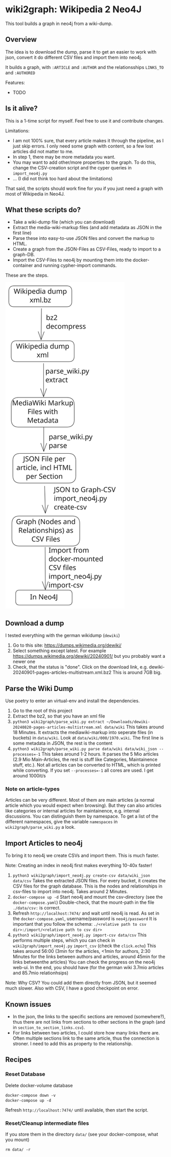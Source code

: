 wiki2graph: Wikipedia 2 Neo4J
=============================

This tool builds a graph in neo4j from a wiki-dump.


## Overview

The idea is to download the dump, parse it to get an easier to work with json,
convert it do different CSV files and import them into neo4j.

It builds a graph, with `:ARTICLE` and `:AUTHOR` and the relationsships `LINKS_TO` and `:AUTHORED`

Features:

- TODO

## Is it alive?

This is a 1-time script for myself. 
Feel free to use it and contribute changes.

Limitations:
- I am not 100% sure, that every article makes it through the pipeline, as I just skip errors. I only need some graph with content, so a few lost articles did not matter to me. 
- In step 1, there may be more metadata you want.
- You may want to add other/more properties to the graph. To do this, change the CSV-creation script and the cyper queries in `import_neo4j.py`
- ... (I did not think too hard about the limitations)

That said, the scripts should work fine for you if you just need a graph with most of Wikipedia in Neo4J.

## What these scripts do?

- Take a wiki-dump file (which you can download)
- Extract the media-wiki-markup files (and add metadata as JSON in the first line)
- Parse these into easy-to-use JSON files and convert the markup to HTML.
- Create a graph from the JSON-Files as CSV-Files, ready to import to a graph-DB.
- Import the CSV-Files to neo4j by mounting them into the docker-container and running cypher-import commands.

These are the steps.

![Step](./docs/diagram.svg)

## Download a dump

I tested everything with the german wikidump (`dewiki`)

1. Go to this site: https://dumps.wikimedia.org/dewiki/
2. Select something except latest. For example https://dumps.wikimedia.org/dewiki/20240901/ but you probably want a newer one
3. Check, that the status is "done". Click on the download link, e.g. dewiki-20240901-pages-articles-multistream.xml.bz2
   This is around 7GB big.

## Parse the Wiki Dump

Use poetry to enter an virtual-env and install the dependencies.

1. Go to the root of this project
2. Extract the bz2, so that you have an xml file
2. `python3 wiki2graph/parse_wiki.py extract ~/Downloads/dewiki-20240820-pages-articles-multistream.xml data/wiki`
   This takes around 18 Minutes. It extracts the mediawiki-markup into seperate files (in buckets) in `data/wiki`. 
   Look at `data/wiki/000/1970.wiki`. The first line is some metadata in JSON, the rest is the content
3. `python3 wiki2graph/parse_wiki.py parse data/wiki data/wiki_json --processes=-1`
   This takes around 1-2 hours. It parses the 5 Mio articles (2.9 Mio Main-Articles, the rest is stuff like Categories, Maintainence stuff, etc.).
   Not all articles can be converted to HTML, which is printed while converting. 
   If you set `--processes=-1` all cores are used. I get around 1000it/s


### Note on article-types

Articles can be very different. Most of them are main articles (a normal article which
you would expect when browsing). But they can also articles like categories or internal 
articles for maintainence, e.g. internal discussions. You can distinguish them by 
namespace. To get a list of the different namespaces, give the variable `namespaces` in `wiki2graph/parse_wiki.py` a look.

## Import Articles to neo4j

To bring it to neo4j we create CSVs and import them. This is much faster. 

Note: Creating an index in neo4j first makes everything 10-40x faster!

1. `python3 wiki2graph/import_neo4j.py create-csv data/wiki_json data/csv` 
   Takes the extracted JSON files. For every bucket, it creates the CSV files for the graph database. 
   This is the nodes and relationships in csv-files to import into neo4j. Takes around 2 Minutes. 
2. `docker-compose up -d` 
   Start neo4j and mount the csv-directory (see the `docker-compose.yaml`)
   Double-check, that the mount-path in the file `./data/csv:` is correct.
3. Refresh `http://localhost:7474/` and wait until neo4j is read. As set in the 
   `docker-compose.yaml`, username/password is `neo4j/password`
   It is important that you follow the schema:
   `./<relative path to csv dir>:/import/<relative path to csv dir>`
4. `python3 wiki2graph/import_neo4j.py import-csv data/csv`
   This performs multiple steps, which you can check in `wiki2graph/import_neo4j.py` `import_csv` (check the `click.echo`)
   This takes around 56:00
   (3min for the articles, <1min for authors, 2:30 Minutes for the links between authors and articles, around 45min for the links betweenthe articles)
   You can check the progress on the neo4j web-ui.
   In the end, you should have (for the german wiki 3.7mio articles and 85.7mio relationhsips)

Note: Why CSV? You could add them directly from JSON, but it seemed much slower. Also with CSV, I have a good checkpoint on error. 

## Known issues

- In the json, the links to the specific sections are removed (somewhere?), thus there are not links from sections to other sections in the graph (and in `section_to_section_links.csv`).
- For links between two articles, I could store how many links there are. Often multiple sections link to the same article, thus the connection is stroner. I need to add this as property to the relationship.

## Recipes


### Reset Database

Delete docker-volume database

```
docker-compose down -v 
docker-compose up -d
```

Refresh `http://localhost:7474/` until available, then start the script.


### Reset/Cleanup intermediate files

If you store them in the directory `data/` (see your docker-compose, what you mount)

```
rm data/ -r
```